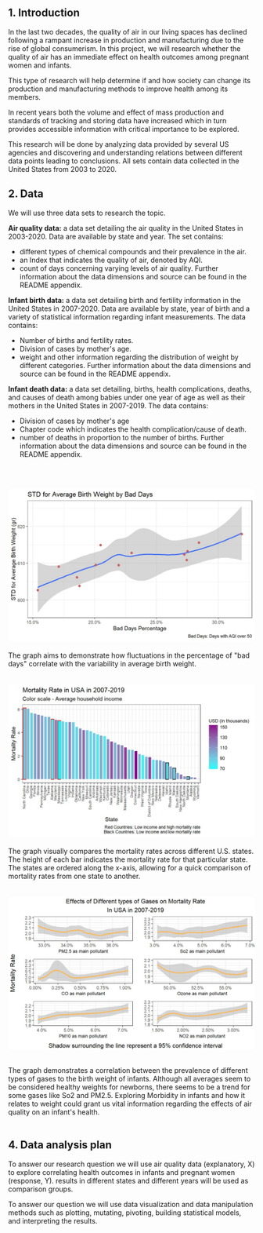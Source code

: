## 1. Introduction
In the last two decades, the quality of air in our living spaces has declined following a rampant increase in production and manufacturing due to the rise of global consumerism. In this project, we will research whether the quality of air has an immediate effect on health outcomes among pregnant women and infants.

This type of research will help determine if and how society can change its production and manufacturing methods to improve health among its members.

In recent years both the volume and effect of mass production and standards of tracking and storing data have increased which in turn provides accessible information with critical importance to be explored.

This research will be done by analyzing data provided by several US agencies and discovering and understanding relations between different data points leading to conclusions. All sets contain data collected in the United States from 2003 to 2020.

## 2. Data

We will use three data sets to research the topic.

**Air quality data:**
a data set detailing the air quality in the United States in 2003-2020.
Data are available by state and year. 
The set contains:
- different types of chemical compounds and their prevalence in the air.
- an Index that indicates the quality of air, denoted by AQI.
- count of days concerning varying levels of air quality.
Further information about the data dimensions and source can be found in the README appendix.

**Infant birth data:**
a data set detailing birth and fertility information in the United States in 2007-2020.
Data are available by state, year of birth and a variety of statistical information regarding infant measurements.
The data contains:
- Number of births and fertility rates.
- Division of cases by mother's age.
- weight and other information regarding the distribution of weight by different categories.
Further information about the data dimensions and source can be found in the README appendix.

**Infant death data:**
a data set detailing, births, health complications, deaths, and causes of death among babies under one year of age as well as their mothers in the United States in 2007-2019.
The data contains:
- Division of cases by mother's age
- Chapter code which indicates the health complication/cause of death.
- number of deaths in proportion to the number of births.
Further information about the data dimensions and source can be found in the README appendix.
<br />
<br />


![Local Image](./picture1.jpeg)
<br />
<br />
The graph aims to demonstrate how fluctuations in the percentage of "bad days" correlate with the variability in average birth weight. 
<br />
<br />
<br />
![Local Image](./picture3.jpeg)
<br />
<br />
The graph visually compares the mortality rates across different U.S. states. The height of each bar indicates the mortality rate for that particular state. The states are ordered along the x-axis, allowing for a quick comparison of mortality rates from one state to another.
<br />
<br />
<br />
![Local Image](./picture2.jpeg)
<br />
<br />

The graph demonstrates a correlation between the prevalence of different types of gases to the birth weight of infants.
Although all averages seem to be considered healthy weights for newborns, there seems to be a trend for some gases like So2 and PM2.5.
Exploring Morbidity in infants and how it relates to weight could grant us vital information regarding the effects of air quality on an infant's health.
<br />
<br />

## 4. Data analysis plan
To answer our research question we will use air quality data (explanatory, X) to explore correlating health outcomes in infants and pregnant women (response, Y). results in different states and different years will be used as comparison groups.

To answer our question we will use data visualization and data manipulation methods such as plotting, mutating, pivoting, building statistical models, and interpreting the results.

